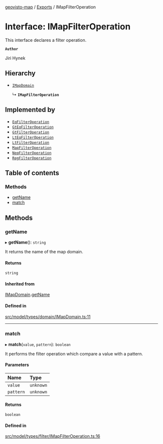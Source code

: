 [geovisto-map](../README.md) / [Exports](../modules.md) / IMapFilterOperation

# Interface: IMapFilterOperation

This interface declares a filter operation.

**`Author`**

Jiri Hynek

## Hierarchy

- [`IMapDomain`](IMapDomain.md)

  ↳ **`IMapFilterOperation`**

## Implemented by

- [`EqFilterOperation`](../classes/EqFilterOperation.md)
- [`GtEqFilterOperation`](../classes/GtEqFilterOperation.md)
- [`GtFilterOperation`](../classes/GtFilterOperation.md)
- [`LtEqFilterOperation`](../classes/LtEqFilterOperation.md)
- [`LtFilterOperation`](../classes/LtFilterOperation.md)
- [`MapFilterOperation`](../classes/MapFilterOperation.md)
- [`NeqFilterOperation`](../classes/NeqFilterOperation.md)
- [`RegFilterOperation`](../classes/RegFilterOperation.md)

## Table of contents

### Methods

- [getName](IMapFilterOperation.md#getname)
- [match](IMapFilterOperation.md#match)

## Methods

### getName

▸ **getName**(): `string`

It returns the name of the map domain.

#### Returns

`string`

#### Inherited from

[IMapDomain](IMapDomain.md).[getName](IMapDomain.md#getname)

#### Defined in

[src/model/types/domain/IMapDomain.ts:11](https://github.com/geovisto/geovisto-map/blob/e22d774889dbc28cc1ec62933ecf6bab6690f172/src/model/types/domain/IMapDomain.ts#L11)

___

### match

▸ **match**(`value`, `pattern`): `boolean`

It performs the filter operation which compare a value with a pattern.

#### Parameters

| Name | Type |
| :------ | :------ |
| `value` | `unknown` |
| `pattern` | `unknown` |

#### Returns

`boolean`

#### Defined in

[src/model/types/filter/IMapFilterOperation.ts:16](https://github.com/geovisto/geovisto-map/blob/e22d774889dbc28cc1ec62933ecf6bab6690f172/src/model/types/filter/IMapFilterOperation.ts#L16)
